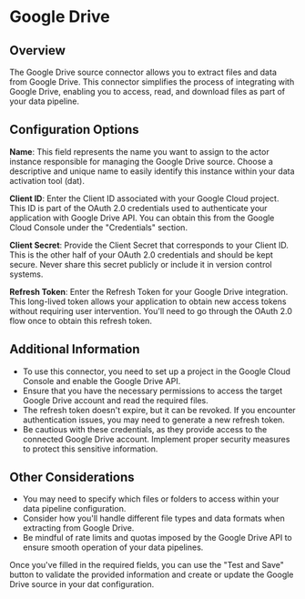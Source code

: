 # Google Drive

## Overview

The Google Drive source connector allows you to extract files and data from Google Drive. This connector simplifies the process of integrating with Google Drive, enabling you to access, read, and download files as part of your data pipeline.

## Configuration Options

**Name**: This field represents the name you want to assign to the actor instance responsible for managing the Google Drive source. Choose a descriptive and unique name to easily identify this instance within your data activation tool (dat).

**Client ID**: Enter the Client ID associated with your Google Cloud project. This ID is part of the OAuth 2.0 credentials used to authenticate your application with Google Drive API. You can obtain this from the Google Cloud Console under the "Credentials" section.

**Client Secret**: Provide the Client Secret that corresponds to your Client ID. This is the other half of your OAuth 2.0 credentials and should be kept secure. Never share this secret publicly or include it in version control systems.

**Refresh Token**: Enter the Refresh Token for your Google Drive integration. This long-lived token allows your application to obtain new access tokens without requiring user intervention. You'll need to go through the OAuth 2.0 flow once to obtain this refresh token.

## Additional Information

* To use this connector, you need to set up a project in the Google Cloud Console and enable the Google Drive API.
* Ensure that you have the necessary permissions to access the target Google Drive account and read the required files.
* The refresh token doesn't expire, but it can be revoked. If you encounter authentication issues, you may need to generate a new refresh token.
* Be cautious with these credentials, as they provide access to the connected Google Drive account. Implement proper security measures to protect this sensitive information.

## Other Considerations

* You may need to specify which files or folders to access within your data pipeline configuration.
* Consider how you'll handle different file types and data formats when extracting from Google Drive.
* Be mindful of rate limits and quotas imposed by the Google Drive API to ensure smooth operation of your data pipelines.

Once you've filled in the required fields, you can use the "Test and Save" button to validate the provided information and create or update the Google Drive source in your dat configuration.
